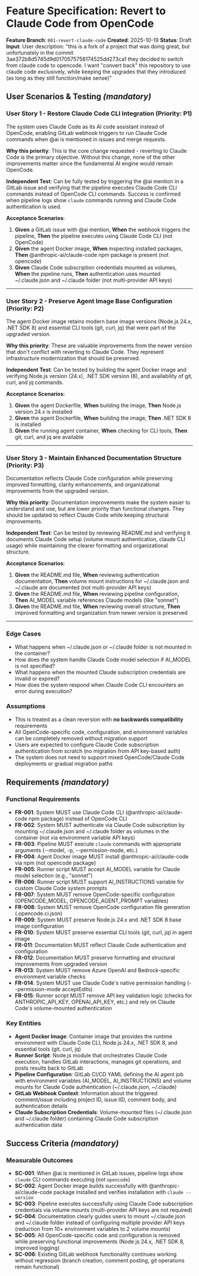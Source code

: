 # Feature Specification: Revert to Claude Code from OpenCode

**Feature Branch**: `001-revert-claude-code`
**Created**: 2025-10-19
**Status**: Draft
**Input**: User description: "this is a fork of a project that was doing great, but unfortunately in the commit 3ae372b8d5745d9d0170575758174525dd273ca1 they decided to switch from claude code to opencode. I want \"convert back\" this repository to use claude code exclusively, while keeping the upgrades that they introduced (as long as they still function/make sense)"

## User Scenarios & Testing *(mandatory)*

### User Story 1 - Restore Claude Code CLI Integration (Priority: P1)

The system uses Claude Code as its AI code assistant instead of OpenCode, enabling GitLab webhook triggers to run Claude Code commands when @ai is mentioned in issues and merge requests.

**Why this priority**: This is the core change requested - reverting to Claude Code is the primary objective. Without this change, none of the other improvements matter since the fundamental AI engine would remain OpenCode.

**Independent Test**: Can be fully tested by triggering the @ai mention in a GitLab issue and verifying that the pipeline executes Claude Code CLI commands instead of OpenCode CLI commands. Success is confirmed when pipeline logs show `claude` commands running and Claude Code authentication is used.

**Acceptance Scenarios**:

1. **Given** a GitLab issue with @ai mention, **When** the webhook triggers the pipeline, **Then** the pipeline executes using Claude Code CLI (not OpenCode)
2. **Given** the agent Docker image, **When** inspecting installed packages, **Then** @anthropic-ai/claude-code npm package is present (not opencode)
3. **Given** Claude Code subscription credentials mounted as volumes, **When** the pipeline runs, **Then** authentication uses mounted ~/.claude.json and ~/.claude folder (not multi-provider API keys)

---

### User Story 2 - Preserve Agent Image Base Configuration (Priority: P2)

The agent Docker image retains modern base image versions (Node.js 24.x, .NET SDK 8) and essential CLI tools (git, curl, jq) that were part of the upgraded version.

**Why this priority**: These are valuable improvements from the newer version that don't conflict with reverting to Claude Code. They represent infrastructure modernization that should be preserved.

**Independent Test**: Can be tested by building the agent Docker image and verifying Node.js version (24.x), .NET SDK version (8), and availability of git, curl, and jq commands.

**Acceptance Scenarios**:

1. **Given** the agent Dockerfile, **When** building the image, **Then** Node.js version 24.x is installed
2. **Given** the agent Dockerfile, **When** building the image, **Then** .NET SDK 8 is installed
3. **Given** the running agent container, **When** checking for CLI tools, **Then** git, curl, and jq are available

---

### User Story 3 - Maintain Enhanced Documentation Structure (Priority: P3)

Documentation reflects Claude Code configuration while preserving improved formatting, clarity enhancements, and organizational improvements from the upgraded version.

**Why this priority**: Documentation improvements make the system easier to understand and use, but are lower priority than functional changes. They should be updated to reflect Claude Code while keeping structural improvements.

**Independent Test**: Can be tested by reviewing README.md and verifying it documents Claude Code setup (volume mount authentication, claude CLI usage) while maintaining the clearer formatting and organizational structure.

**Acceptance Scenarios**:

1. **Given** the README.md file, **When** reviewing authentication documentation, **Then** volume mount instructions for ~/.claude.json and ~/.claude are documented (not multi-provider API keys)
2. **Given** the README.md file, **When** reviewing pipeline configuration, **Then** AI_MODEL variable references Claude models (like "sonnet")
3. **Given** the README.md file, **When** reviewing overall structure, **Then** improved formatting and organization from newer version is preserved

---

### Edge Cases

- What happens when ~/.claude.json or ~/.claude folder is not mounted in the container?
- How does the system handle Claude Code model selection if AI_MODEL is not specified?
- What happens when the mounted Claude subscription credentials are invalid or expired?
- How does the system respond when Claude Code CLI encounters an error during execution?

### Assumptions

- This is treated as a clean reversion with **no backwards compatibility** requirements
- All OpenCode-specific code, configuration, and environment variables can be completely removed without migration support
- Users are expected to configure Claude Code subscription authentication from scratch (no migration from API key-based auth)
- The system does not need to support mixed OpenCode/Claude Code deployments or gradual migration paths

## Requirements *(mandatory)*

### Functional Requirements

- **FR-001**: System MUST use Claude Code CLI (@anthropic-ai/claude-code npm package) instead of OpenCode CLI
- **FR-002**: System MUST authenticate via Claude Code subscription by mounting ~/.claude.json and ~/.claude folder as volumes in the container (not via environment variable API keys)
- **FR-003**: Pipeline MUST execute `claude` commands with appropriate arguments (--model, -p, --permission-mode, etc.)
- **FR-004**: Agent Docker image MUST install @anthropic-ai/claude-code via npm (not opencode package)
- **FR-005**: Runner script MUST accept AI_MODEL variable for Claude model selection (e.g., "sonnet")
- **FR-006**: Runner script MUST support AI_INSTRUCTIONS variable for custom Claude Code system prompts
- **FR-007**: System MUST remove OpenCode-specific configuration (OPENCODE_MODEL, OPENCODE_AGENT_PROMPT variables)
- **FR-008**: System MUST remove OpenCode configuration file generation (.opencode.ci.json)
- **FR-009**: System MUST preserve Node.js 24.x and .NET SDK 8 base image configuration
- **FR-010**: System MUST preserve essential CLI tools (git, curl, jq) in agent image
- **FR-011**: Documentation MUST reflect Claude Code authentication and configuration
- **FR-012**: Documentation MUST preserve formatting and structural improvements from upgraded version
- **FR-013**: System MUST remove Azure OpenAI and Bedrock-specific environment variable checks
- **FR-014**: System MUST use Claude Code's native permission handling (--permission-mode acceptEdits)
- **FR-015**: Runner script MUST remove API key validation logic (checks for ANTHROPIC_API_KEY, OPENAI_API_KEY, etc.) and rely on Claude Code's volume-mounted authentication

### Key Entities

- **Agent Docker Image**: Container image that provides the runtime environment with Claude Code CLI, Node.js 24.x, .NET SDK 8, and essential tools (git, curl, jq)
- **Runner Script**: Node.js module that orchestrates Claude Code execution, handles GitLab interactions, manages git operations, and posts results back to GitLab
- **Pipeline Configuration**: GitLab CI/CD YAML defining the AI agent job with environment variables (AI_MODEL, AI_INSTRUCTIONS) and volume mounts for Claude Code authentication (~/.claude.json, ~/.claude)
- **GitLab Webhook Context**: Information about the triggered comment/issue including project ID, issue IID, comment body, and authentication details
- **Claude Subscription Credentials**: Volume-mounted files (~/.claude.json and ~/.claude folder) containing Claude Code subscription authentication data

## Success Criteria *(mandatory)*

### Measurable Outcomes

- **SC-001**: When @ai is mentioned in GitLab issues, pipeline logs show `claude` CLI commands executing (not `opencode`)
- **SC-002**: Agent Docker image builds successfully with @anthropic-ai/claude-code package installed and verifies installation with `claude --version`
- **SC-003**: Pipeline executes successfully using Claude Code subscription credentials via volume mounts (multi-provider API keys are not required)
- **SC-004**: Documentation clearly guides users to mount ~/.claude.json and ~/.claude folder instead of configuring multiple provider API keys (reduction from 10+ environment variables to 2 volume mounts)
- **SC-005**: All OpenCode-specific code and configuration is removed while preserving functional improvements (Node.js 24.x, .NET SDK 8, improved logging)
- **SC-006**: Existing GitLab webhook functionality continues working without regression (branch creation, comment posting, git operations remain functional)
